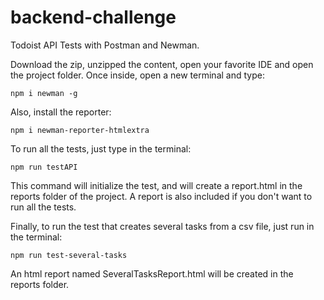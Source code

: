 # backend-challenge

Todoist API Tests with Postman and Newman.

Download the zip, unzipped the content, open your favorite IDE and open the project folder. Once inside, open a new terminal and type:

```
npm i newman -g
```

Also, install the reporter:

```
npm i newman-reporter-htmlextra
```

To run all the tests, just type in the terminal:
```
npm run testAPI
```
This command will initialize the test, and will create a report.html in the reports folder of the project. A report is also included if you don't want to run all the tests.

Finally, to run the test that creates several tasks from a csv file, just run in the terminal:
```
npm run test-several-tasks 
```
An html report named SeveralTasksReport.html will be created in the reports folder.

